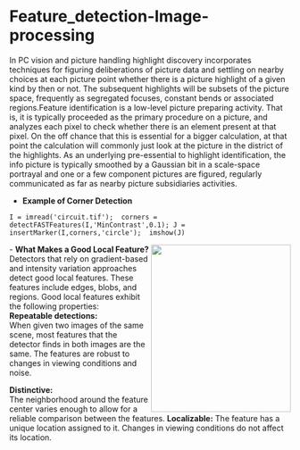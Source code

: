 # Feature_detection-Image-processing
In PC vision and picture handling highlight discovery incorporates techniques for figuring deliberations of picture data and settling on nearby choices at each picture point whether there is a picture highlight of a given kind by then or not. The subsequent highlights will be subsets of the picture space, frequently as segregated focuses, constant bends or associated regions.Feature identification is a low-level picture preparing activity. That is, it is typically proceeded as the primary procedure on a picture, and analyzes each pixel to check whether there is an element present at that pixel. On the off chance that this is essential for a bigger calculation, at that point the calculation will commonly just look at the picture in the district of the highlights. As an underlying pre-essential to highlight identification, the info picture is typically smoothed by a Gaussian bit in a scale-space portrayal and one or a few component pictures are figured, regularly communicated as far as nearby picture subsidiaries activities. 

- <b>Example of Corner Detection</b> <br />

` I = imread('circuit.tif'); 
corners = detectFASTFeatures(I,'MinContrast',0.1);
J = insertMarker(I,corners,'circle'); 
imshow(J) `

<img align="right" width="250" height="300" src="https://www.mathworks.com/help/vision/ug/feature_detection_corner.png">
- <b>What Makes a Good Local Feature?</b>
<br>
Detectors that rely on gradient-based and intensity variation approaches detect good local features. These features include edges, blobs, and regions. Good local features exhibit the following properties:
<br>
<b>Repeatable detections:</b>
<br>
When given two images of the same scene, most features that the detector finds in both images are the same. The features are robust to changes in viewing conditions and noise.

<b>Distinctive:</b>
<br>
The neighborhood around the feature center varies enough to allow for a reliable comparison between the features.
<b>Localizable:</b>
The feature has a unique location assigned to it. Changes in viewing conditions do not affect its location.
